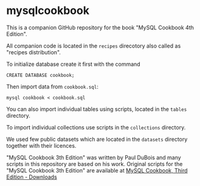 # mysqlcookbook

This is a companion GitHub repository for the book "MySQL Cookbook 4th Edition". 

All companion code is located in the `recipes` direcotory also called as "recipes distribution".

To initialize database create it first with the command

```
CREATE DATABASE cookbook;
```

Then import data from `cookbook.sql`:

```
mysql cookbook < cookbook.sql
```

You can also import individual tables using scripts, located in the `tables` directory.

To import individual collections use scripts in the `collections` directory.

We used few public datasets which are located in the `datasets` directory together with their licences.

"MySQL Cookbook 3th Edition" was written by Paul DuBois and many scripts in this repository are based on his work. Original scripts for the "MySQL Cookbook 3th Edition" are available at [MySQL Cookbook, Third Edition - Downloads](http://www.kitebird.com/mysql-cookbook/downloads-3ed.php)
